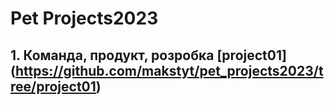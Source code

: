 # Pet Projects2023
## 1. Команда, продукт, розробка [project01] (https://github.com/makstyt/pet_projects2023/tree/project01)

